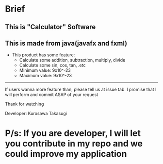 # Brief

## This is "Calculator" Software

## This is made from java(javafx and fxml)

* This product has some feature:
	* Calculate some addition, subtraction, multiply, divide
	* Calculate some sin, cos, tan, .etc
	* Minimum value: 9x10^-23
	* Maximum value: 9x10^-23
-------------------------------------------------------------------------------

If users wanna more feature than, please tell us at issue tab. I promise that I will perform and commit ASAP of your request

Thank for watching

Developer: Kurosawa Takasugi

# P/s: If you are developer, I will let you contribute in my repo and we could improve my application


